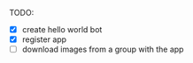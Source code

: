 TODO:

 - [x] create hello world bot
 - [x] register app
 - [ ] download images from a group with the app